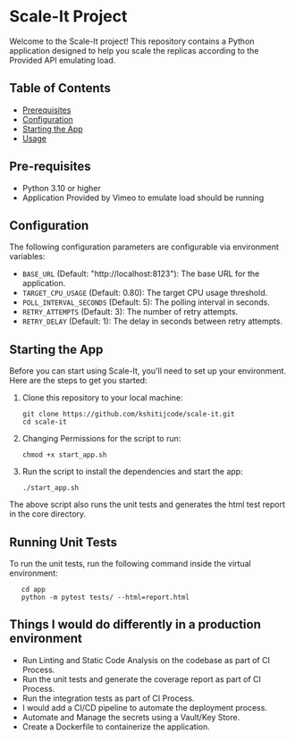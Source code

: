 # Scale-It Project

Welcome to the Scale-It project! This repository contains a Python application designed to help you scale the replicas according to the Provided API emulating load.

## Table of Contents
- [Prerequisites](#pre-requisites)
- [Configuration](#configuration)
- [Starting the App](#installation)
- [Usage](#usage)


## Pre-requisites

- Python 3.10 or higher
- Application Provided by Vimeo to emulate load should be running 


## Configuration
The following configuration parameters are configurable via environment variables:

- `BASE_URL` (Default: "http://localhost:8123"): The base URL for the application.
- `TARGET_CPU_USAGE` (Default: 0.80): The target CPU usage threshold.
- `POLL_INTERVAL_SECONDS` (Default: 5): The polling interval in seconds.
- `RETRY_ATTEMPTS` (Default: 3): The number of retry attempts.
- `RETRY_DELAY` (Default: 1): The delay in seconds between retry attempts.


## Starting the App

Before you can start using Scale-It, you'll need to set up your environment. Here are the steps to get you started:

1. Clone this repository to your local machine:

   ```shell
   git clone https://github.com/kshitijcode/scale-it.git
   cd scale-it
   ```
2. Changing Permissions for the script to run:

   ```shell
   chmod +x start_app.sh
   ``` 
3. Run the script to install the dependencies and start the app:

   ```shell
   ./start_app.sh
   ```
The above script also runs the unit tests and generates the html test report in the core directory.


## Running Unit Tests

To run the unit tests, run the following command inside the virtual environment:

```shell
   cd app
   python -m pytest tests/ --html=report.html 
  ```


## Things I would do differently in a production environment


- Run Linting and Static Code Analysis on the codebase as part of CI Process.
- Run the unit tests and generate the coverage report as part of CI Process.
- Run the integration tests as part of CI Process.
- I would add a CI/CD pipeline to automate the deployment process.
- Automate and Manage the secrets using a Vault/Key Store.
- Create a Dockerfile to containerize the application.
 